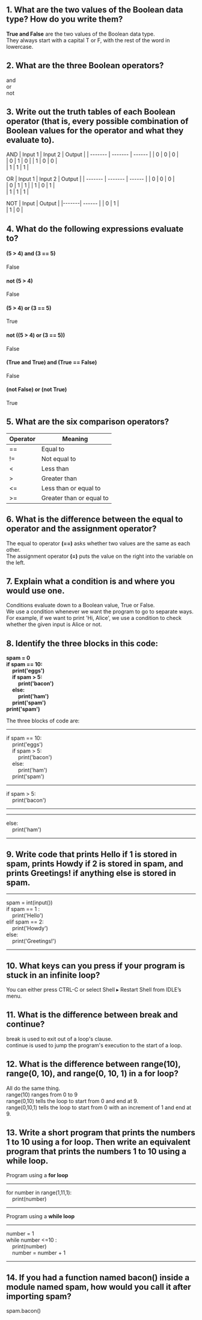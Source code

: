 ## 1. What are the two values of the Boolean data type? How do you write them?

**True and False** are the two values of the Boolean data type.<br />
They always start with a capital T or F, with the rest of the word in lowercase.


## 2. What are the three Boolean operators?

and<br />
or<br />
not

## 3. Write out the truth tables of each Boolean operator (that is, every possible combination of Boolean values for the operator and what they evaluate to).

AND
| Input 1 | Input 2 | Output |
| ------- | ------- | ------ |
|   0     |   0     |   0    |	
|   0     |   1     |   0    |
|   1     |   0     |   0    |	
|   1     |   1     |   1    |

OR
| Input 1 | Input 2 | Output |
| ------- | ------- | ------ |
|   0     |   0     |   0    |	
|   0     |   1     |   1    |
|   1     |   0     |   1    |	
|   1     |   1     |   1    |

NOT
| Input | Output |
|-------| ------ |
|   0   |   1    |	
|   1   |   0    |

## 4. What do the following expressions evaluate to?

#### (5 > 4) and (3 == 5)
False
#### not (5 > 4)
False
#### (5 > 4) or (3 == 5)
True
#### not ((5 > 4) or (3 == 5))
False
#### (True and True) and (True == False)
False
#### (not False) or (not True)
True

## 5. What are the six comparison operators?

| Operator  | Meaning                   |
| --------- | ------------------------- |
|    ==     | Equal to                  |
|    !=     | Not equal to              |
|     <     | Less than                 |
|     >     | Greater than              |
|    <=     | Less than or equal to     |
|    >=     | Greater than or equal to  |

## 6. What is the difference between the equal to operator and the assignment operator?

The  equal to operator **(==)** asks whether two values are the same as each other.<br />
The assignment operator **(=)** puts the value on the right into the variable on the left.

## 7. Explain what a condition is and where you would use one.
Conditions evaluate down to a Boolean value, True or False.<br />
We use a condition whenever we want the program to go to separate ways.<br />
For example, if we want to print 'Hi, Alice', we use a condition to check whether the given input is Alice or not.

## 8. Identify the three blocks in this code:
**spam = 0**<br />
**if spam == 10:**<br />
&nbsp;&nbsp;&nbsp;&nbsp;**print('eggs')**<br />
&nbsp;&nbsp;&nbsp;&nbsp;**if spam > 5:**<br />
&nbsp;&nbsp;&nbsp;&nbsp;&nbsp;&nbsp;&nbsp;&nbsp;**print('bacon')**<br />
&nbsp;&nbsp;&nbsp;&nbsp;**else:**<br />
&nbsp;&nbsp;&nbsp;&nbsp;&nbsp;&nbsp;&nbsp;&nbsp;**print('ham')**<br />
&nbsp;&nbsp;&nbsp;&nbsp;**print('spam')**<br />
**print('spam')**
<br />

The three blocks of code are:

---
if spam == 10:<br />
&nbsp;&nbsp;&nbsp;&nbsp;print('eggs')<br />
&nbsp;&nbsp;&nbsp;&nbsp;if spam > 5:<br />
&nbsp;&nbsp;&nbsp;&nbsp;&nbsp;&nbsp;&nbsp;&nbsp;print('bacon')<br />
&nbsp;&nbsp;&nbsp;&nbsp;else:<br />
&nbsp;&nbsp;&nbsp;&nbsp;&nbsp;&nbsp;&nbsp;&nbsp;print('ham')<br />
&nbsp;&nbsp;&nbsp;&nbsp;print('spam')

---
if spam > 5:<br />
&nbsp;&nbsp;&nbsp;&nbsp;print('bacon')

---

---
else:<br />
&nbsp;&nbsp;&nbsp;&nbsp;print('ham')<br />

---


## 9. Write code that prints Hello if 1 is stored in spam, prints Howdy if 2 is stored in spam, and prints Greetings! if anything else is stored in spam.

---
spam = int(input())<br />
if spam == 1 :<br />
&nbsp;&nbsp;&nbsp;&nbsp;print('Hello')<br />
elif spam == 2:<br />
&nbsp;&nbsp;&nbsp;&nbsp;print('Howdy')<br />
else:<br />
&nbsp;&nbsp;&nbsp;&nbsp;print('Greetings!')

---

## 10. What keys can you press if your program is stuck in an infinite loop?

You can either press CTRL-C or select Shell ▸ Restart Shell from IDLE’s menu.

## 11. What is the difference between break and continue?

break is used to exit out of a loop's clause.<br />
continue is used to jump the program's execution to the start of a loop.

## 12. What is the difference between range(10), range(0, 10), and range(0, 10, 1) in a for loop?

All do the same thing.<br />
range(10) ranges from 0 to 9<br />
range(0,10) tells the loop to start from 0 and end at 9.<br />
range(0,10,1) tells the loop to start from 0 with an increment of 1 and end at 9.

## 13. Write a short program that prints the numbers 1 to 10 using a for loop. Then write an equivalent program that prints the numbers 1 to 10 using a while loop.

Program using a **for loop**

---
for number in range(1,11,1):<br />
&nbsp;&nbsp;&nbsp;&nbsp;print(number)

---
    
Program using a **while loop**

---
number = 1<br />
while number <=10 :<br />
&nbsp;&nbsp;&nbsp;&nbsp;print(number)<br />
&nbsp;&nbsp;&nbsp;&nbsp;number = number + 1
    
---

## 14. If you had a function named bacon() inside a module named spam, how would you call it after importing spam?

spam.bacon()
